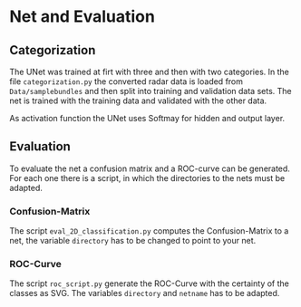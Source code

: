 # Net and Evaluation

## Categorization
The UNet was trained at firt with three and then with two categories. In the file ```categorization.py``` the converted radar data is loaded from ```Data/samplebundles```
and then split into training and validation data sets. The net is trained with the training data and validated with the other data. 

As activation function the UNet uses Softmay for hidden and output layer.

## Evaluation
To evaluate the net a confusion matrix and a ROC-curve can be generated. For each one there is a script, in which the directories to the nets must be adapted. 

### Confusion-Matrix
The script ```eval_2D_classification.py``` computes the Confusion-Matrix to a net, the variable ```directory``` has to be changed to point to your  net.

### ROC-Curve
The script ```roc_script.py``` generate the ROC-Curve with the certainty of the classes as SVG. The variables ```directory``` and ```netname``` has to be adapted.
